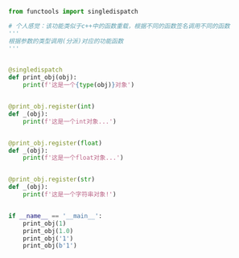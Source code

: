 
<BlogInfo id="806" title="7.单分派泛函数singledispatch修饰器" author="白日梦想猿" pv=0 read_times=0 pre_cost_time="0分24秒" category="函数装饰器和闭包" tag_list="['函数装饰器和闭包']" create_time="2022.03.21 11:44:04" update_time="2022.03.21 20:19:04" />

```python
from functools import singledispatch

# 个人感觉：该功能类似于c++中的函数重载，根据不同的函数签名调用不同的函数
'''
根据参数的类型调用(分派)对应的功能函数
'''


@singledispatch
def print_obj(obj):
    print(f'这是一个{type(obj)}对象')


@print_obj.register(int)
def _(obj):
    print(f'这是一个int对象...')


@print_obj.register(float)
def _(obj):
    print(f'这是一个float对象...')


@print_obj.register(str)
def _(obj):
    print(f'这是一个字符串对象!')


if __name__ == '__main__':
    print_obj(1)
    print_obj(1.0)
    print_obj('1')
    print_obj(b'1')

```
